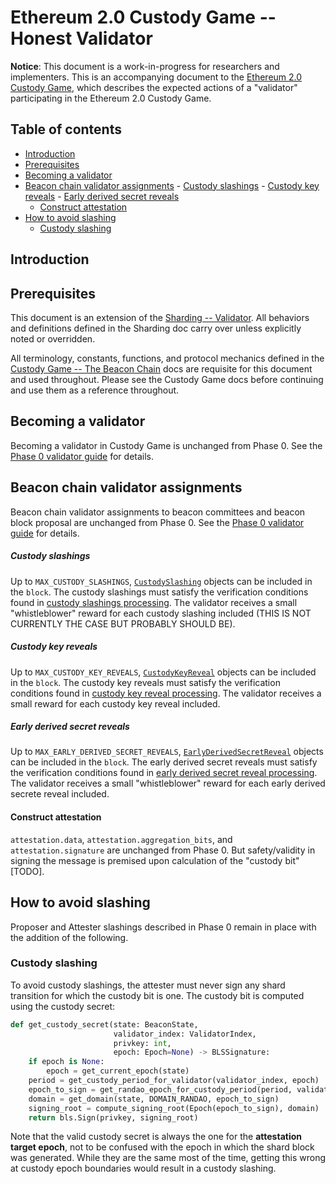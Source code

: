 # Ethereum 2.0 Custody Game -- Honest Validator

**Notice**: This document is a work-in-progress for researchers and implementers.
This is an accompanying document to the [Ethereum 2.0 Custody Game](./), which describes the expected actions of a "validator"
participating in the Ethereum 2.0 Custody Game.

## Table of contents

<!-- TOC -->

<!-- START doctoc generated TOC please keep comment here to allow auto update -->

<!-- DON'T EDIT THIS SECTION, INSTEAD RE-RUN doctoc TO UPDATE -->

- [Introduction](#introduction)
- [Prerequisites](#prerequisites)
- [Becoming a validator](#becoming-a-validator)
- [Beacon chain validator assignments](#beacon-chain-validator-assignments)
  \- [Custody slashings](#custody-slashings)
  \- [Custody key reveals](#custody-key-reveals)
  \- [Early derived secret reveals](#early-derived-secret-reveals)
  - [Construct attestation](#construct-attestation)
- [How to avoid slashing](#how-to-avoid-slashing)
  - [Custody slashing](#custody-slashing)

<!-- END doctoc generated TOC please keep comment here to allow auto update -->

<!-- /TOC -->

## Introduction

## Prerequisites

This document is an extension of the [Sharding -- Validator](../sharding/validator.md). All behaviors and definitions defined in the Sharding doc carry over unless explicitly noted or overridden.

All terminology, constants, functions, and protocol mechanics defined in the [Custody Game -- The Beacon Chain](./beacon-chain.md)
docs are requisite for this document and used throughout. Please see the Custody Game docs before continuing and use them as a reference throughout.

## Becoming a validator

Becoming a validator in Custody Game is unchanged from Phase 0. See the [Phase 0 validator guide](../phase0/validator.md#becoming-a-validator) for details.

## Beacon chain validator assignments

Beacon chain validator assignments to beacon committees and beacon block proposal are unchanged from Phase 0. See the [Phase 0 validator guide](../phase0/validator.md#validator-assignments) for details.

##### Custody slashings

Up to `MAX_CUSTODY_SLASHINGS`, [`CustodySlashing`](./beacon-chain.md#custodyslashing) objects can be included in the `block`. The custody slashings must satisfy the verification conditions found in [custody slashings processing](beacon-chain.md#custody-slashings). The validator receives a small "whistleblower" reward for each custody slashing included (THIS IS NOT CURRENTLY THE CASE BUT PROBABLY SHOULD BE).

##### Custody key reveals

Up to `MAX_CUSTODY_KEY_REVEALS`, [`CustodyKeyReveal`](./beacon-chain.md#custodykeyreveal) objects can be included in the `block`. The custody key reveals must satisfy the verification conditions found in [custody key reveal processing](beacon-chain.md#custody-key-reveals). The validator receives a small reward for each custody key reveal included.

##### Early derived secret reveals

Up to `MAX_EARLY_DERIVED_SECRET_REVEALS`, [`EarlyDerivedSecretReveal`](./beacon-chain.md#earlyderivedsecretreveal) objects can be included in the `block`. The early derived secret reveals must satisfy the verification conditions found in [early derived secret reveal processing](beacon-chain.md#custody-key-reveals). The validator receives a small "whistleblower" reward for each early derived secrete reveal included.

#### Construct attestation

`attestation.data`, `attestation.aggregation_bits`, and `attestation.signature` are unchanged from Phase 0. But safety/validity in signing the message is premised upon calculation of the "custody bit" \[TODO\].

## How to avoid slashing

Proposer and Attester slashings described in Phase 0 remain in place with the addition of the following.

### Custody slashing

To avoid custody slashings, the attester must never sign any shard transition for which the custody bit is one. The custody bit is computed using the custody secret:

```python
def get_custody_secret(state: BeaconState,
                       validator_index: ValidatorIndex,
                       privkey: int,
                       epoch: Epoch=None) -> BLSSignature:
    if epoch is None:
        epoch = get_current_epoch(state)
    period = get_custody_period_for_validator(validator_index, epoch)
    epoch_to_sign = get_randao_epoch_for_custody_period(period, validator_index)
    domain = get_domain(state, DOMAIN_RANDAO, epoch_to_sign)
    signing_root = compute_signing_root(Epoch(epoch_to_sign), domain)
    return bls.Sign(privkey, signing_root)
```

Note that the valid custody secret is always the one for the **attestation target epoch**, not to be confused with the epoch in which the shard block was generated.
While they are the same most of the time, getting this wrong at custody epoch boundaries would result in a custody slashing.
